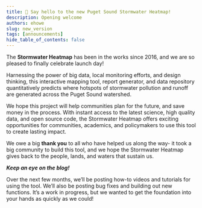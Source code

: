 ```yaml
---
title: 🎉 Say hello to the new Puget Sound Stormwater Heatmap!
description: Opening welcome
authors: ehowe
slug: new_version
tags: [announcements]
hide_table_of_contents: false
---
```


The **Stormwater Heatmap** has been in the works since 2016, and we are so pleased to finally celebrate launch day! 

Harnessing the power of big data, local monitoring efforts, and design thinking, this interactive mapping tool, report generator, and data repository quantitatively predicts where hotspots of stormwater pollution and runoff are generated across the Puget Sound watershed. 

We hope this project will help communities plan for the future, and save money in the process. With instant access to the latest science, high quality data, and open source code, the Stormwater Heatmap offers exciting opportunities for communities, academics, and policymakers to use this tool to create lasting impact.  

We owe a big **thank you** to all who have helped us along the way- it took a big community to build this tool, and we hope the Stormwater Heatmap gives back to the people, lands, and waters that sustain us. 

***Keep an eye on the blog!***

Over the next few months, we’ll be posting how-to videos and tutorials for using the tool.  We’ll also be posting bug fixes and building out new functions.  It’s a work in progress, but we wanted to get the foundation into your hands as quickly as we could!

